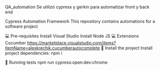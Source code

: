 QA_automation
Se utilizó cypress y gerkin para automatizar front y back end

Cypress Automation Framework
This repository contains automations for a software project

💻 Pre-requisites
Install Visual Studio
Install Node JS
💻 Extensions
Cucumber https://marketplace.visualstudio.com/items?itemName=alexkrechik.cucumberautocomplete
🚀 Install the project
Install project dependencies: npm i

🧪 Running tests
npm run cypress:open:dev:chrome
